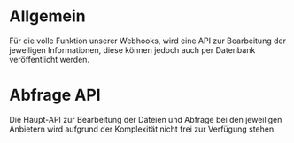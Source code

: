 # Allgemein
Für die volle Funktion unserer Webhooks, wird eine API zur Bearbeitung der jeweiligen Informationen, diese können jedoch auch per Datenbank veröffentlicht werden.

# Abfrage API
Die Haupt-API zur Bearbeitung der Dateien und Abfrage bei den jeweiligen Anbietern wird aufgrund der Komplexität nicht frei zur Verfügung stehen.
